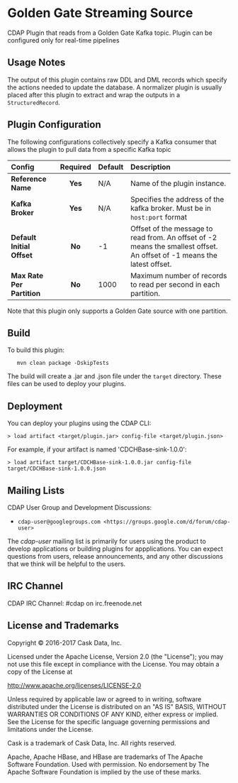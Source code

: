 Golden Gate Streaming Source
==========

CDAP Plugin that reads from a Golden Gate Kafka topic. Plugin can be configured only for real-time pipelines  

Usage Notes
-----------

The output of this plugin contains raw DDL and DML records which specify the actions needed to update the database. A normalizer plugin is usually placed after this plugin to extract and wrap the outputs in a `StructuredRecord`.

Plugin Configuration
---------------------

The following configurations collectively specify a Kafka consumer that allows the plugin to pull data from a specific Kafka topic

| Config | Required | Default | Description |
| :------------ | :------: | :----- | :---------- |
| **Reference Name** | **Yes** | N/A | Name of the plugin instance.| 
| **Kafka Broker** | **Yes** | N/A | Specifies the address of the kafka broker. Must be in `host:port` format |
| **Default Initial Offset** | **No** | -1 | Offset of the message to read from. An offset of -2 means the smallest offset. An offset of -1 means the latest offset. |
| **Max Rate Per Partition** | **No** | 1000 | Maximum number of records to read per second in each partition. |

Note that this plugin only supports a Golden Gate source with one partition.

Build
-----
To build this plugin:

```
   mvn clean package -DskipTests
```    

The build will create a .jar and .json file under the ``target`` directory.
These files can be used to deploy your plugins.

Deployment
----------
You can deploy your plugins using the CDAP CLI:

    > load artifact <target/plugin.jar> config-file <target/plugin.json>

For example, if your artifact is named 'CDCHBase-sink-1.0.0':

    > load artifact target/CDCHBase-sink-1.0.0.jar config-file target/CDCHBase-sink-1.0.0.json
    
## Mailing Lists

CDAP User Group and Development Discussions:

* `cdap-user@googlegroups.com <https://groups.google.com/d/forum/cdap-user>`

The *cdap-user* mailing list is primarily for users using the product to develop
applications or building plugins for appplications. You can expect questions from 
users, release announcements, and any other discussions that we think will be helpful 
to the users.

## IRC Channel

CDAP IRC Channel: #cdap on irc.freenode.net


## License and Trademarks

Copyright © 2016-2017 Cask Data, Inc.

Licensed under the Apache License, Version 2.0 (the "License"); you may not use this file except
in compliance with the License. You may obtain a copy of the License at

http://www.apache.org/licenses/LICENSE-2.0

Unless required by applicable law or agreed to in writing, software distributed under the 
License is distributed on an "AS IS" BASIS, WITHOUT WARRANTIES OR CONDITIONS OF ANY KIND, 
either express or implied. See the License for the specific language governing permissions 
and limitations under the License.

Cask is a trademark of Cask Data, Inc. All rights reserved.

Apache, Apache HBase, and HBase are trademarks of The Apache Software Foundation. Used with
permission. No endorsement by The Apache Software Foundation is implied by the use of these marks.    
